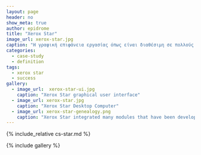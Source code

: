 ```yaml
---
layout: page
header: no
show_meta: true
author: epidrome
title: "Xerox Star"
image_url: xerox-star.jpg
caption: "Η γραφική επιφάνεια εργασίας όπως είναι διαθέσιμη σε πολλούς εμπορικούς επιτραπέζιους υπολογιστές λίγο διαφέρει από εκείνη που είχε ο υπολογιστής Xerox Star που δημιουργήθηκε στο ερευνητικό κέντρο PARC."
categories:
  - case-study
  - definition
tags:
  - xerox star
  - success
gallery:
  - image_url:  xerox-star-ui.jpg
    caption: "Xerox Star graphical user interface"
  - image_url: xerox-star.jpg
    caption: "Xerox Star Desktop Computer"
  - image_url: xerox-star-genealogy.png
    caption: "Xerox Star integrated many modules that have been developed in previous works."
---
```


{% include_relative cs-star.md %}

{% include gallery %}
